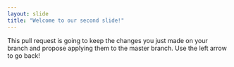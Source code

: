 ```yaml
---
layout: slide
title: "Welcome to our second slide!"
---
```

This pull request is going to keep the changes you just made on your branch and propose applying them to the master branch.
Use the left arrow to go back!
